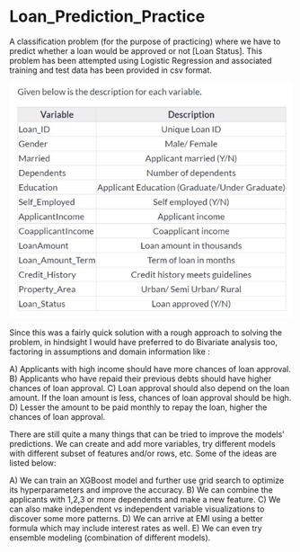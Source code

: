 # Loan_Prediction_Practice
A classification problem (for the purpose of practicing) where we have to predict whether a loan would be approved or not [Loan Status].
This problem has been attempted using Logistic Regression and associated training and test data has been provided in csv format.

![Screenshot](1.JPG)

Since this was a fairly quick solution with a rough approach to solving the problem, in hindsight I would have preferred to do Bivariate analysis too, factoring in assumptions and domain information like :

A) Applicants with high income should have more chances of loan approval.
B) Applicants who have repaid their previous debts should have higher chances of loan approval.
C) Loan approval should also depend on the loan amount. If the loan amount is less, chances of loan approval should be high.
D) Lesser the amount to be paid monthly to repay the loan, higher the chances of loan approval.

There are still quite a many things that can be tried to improve the models’ predictions. We can create and add more variables, try different models with different subset of features and/or rows, etc. Some of the ideas are listed below:

A) We can train an XGBoost model and further use grid search to optimize its hyperparameters and improve the accuracy.
B) We can combine the applicants with 1,2,3 or more dependents and make a new feature.
C) We can also make independent vs independent variable visualizations to discover some more patterns.
D) We can arrive at EMI using a better formula which may include interest rates as well.
E) We can even try ensemble modeling (combination of different models).
